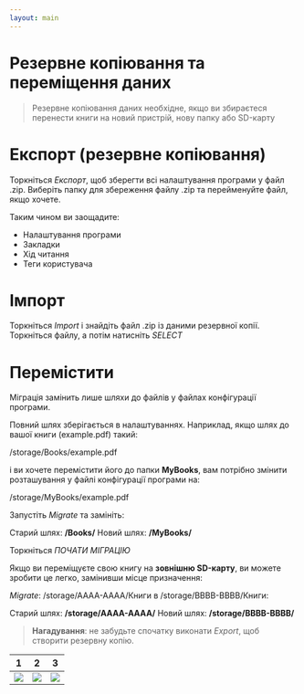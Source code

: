 ```yaml
---
layout: main
---
```


# Резервне копіювання та переміщення даних

> Резервне копіювання даних необхідне, якщо ви збираєтеся перенести книги на новий пристрій, нову папку або SD-карту

# Експорт (резервне копіювання)

Торкніться _Експорт_, щоб зберегти всі налаштування програми у файл .zip. Виберіть папку для збереження файлу .zip та перейменуйте файл, якщо хочете.

Таким чином ви заощадите:

* Налаштування програми
* Закладки
* Хід читання
* Теги користувача
 
# Імпорт

Торкніться _Import_ і знайдіть файл .zip із даними резервної копії. Торкніться файлу, а потім натисніть _SELECT_

# Перемістити

Міграція замінить лише шляхи до файлів у файлах конфігурації програми.

Повний шлях зберігається в налаштуваннях. Наприклад, якщо шлях до вашої книги (example.pdf) такий:

/storage/Books/example.pdf

і ви хочете перемістити його до папки **MyBooks**, вам потрібно змінити розташування у файлі конфігурації програми на:

/storage/MyBooks/example.pdf

Запустіть _Migrate_ та замініть:

Старий шлях: **/Books/**
Новий шлях: **/MyBooks/**

Торкніться _ПОЧАТИ МІГРАЦІЮ_

Якщо ви переміщуєте свою книгу на **зовнішню SD-карту**, ви можете зробити це легко, замінивши місце призначення:

_Migrate_: /storage/AAAA-AAAA/Книги в /storage/BBBB-BBBB/Книги:

Старий шлях: **/storage/AAAA-AAAA/**
Новий шлях: **/storage/BBBB-BBBB/**

> **Нагадування**: не забудьте спочатку виконати _Export_, щоб створити резервну копію.

|1|2|3|
|-|-|-|
|![](1.png)|![](2.png)|![](3.png)|
